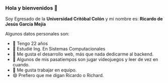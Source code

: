 ### Hola y bienvenidos 👋

Soy Egresado de la **Universidad Critóbal Colón** y mi nombre es: **Ricardo de Jesús García Mejía** 

Algunos datos personales son:

- 🔭 Tengo 22 años
- 🌱 Estudié Ing. En Sistemas Computacionales
- 👯 Me gusta el desarrollo web, más que nada dedicarme al backend.
- 🤔 Algunos de mis pasatiempos son jugar videojuegos y leer de vez en cuando.
- 💬 Me gusta trabajar en equipo.
- 😄 Prefiero que me digan Ricardo o Richard.
